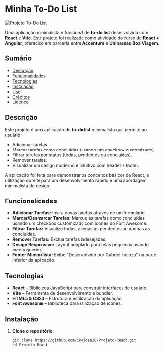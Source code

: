 # Minha To-Do List

![Projeto To-Do List](src/imgs/to-do-list.png)

Uma aplicação minimalista e funcional de **to-do list** desenvolvida com **React** e **Vite**. Este projeto foi realizado como atividade do curso de **React + Angular**, oferecido em parceria entre **Accenture** e **Uninassau Boa Viagem**.

## Sumário

- [Descrição](#descrição)
- [Funcionalidades](#funcionalidades)
- [Tecnologias](#tecnologias)
- [Instalação](#instalação)
- [Uso](#uso)
- [Créditos](#créditos)
- [Licença](#licença)

## Descrição

Este projeto é uma aplicação de **to-do list** minimalista que permite ao usuário:
- Adicionar tarefas.
- Marcar tarefas como concluídas (usando um checkbox customizado).
- Filtrar tarefas por status (todas, pendentes ou concluídas).
- Remover tarefas.
- Visualizar um design moderno e intuitivo com header e footer.

A aplicação foi feita para demonstrar os conceitos básicos de React, a utilização do Vite para um desenvolvimento rápido e uma abordagem minimalista de design.

## Funcionalidades

- **Adicionar Tarefas:** Insira novas tarefas através de um formulário.
- **Marcar/Desmarcar Tarefas:** Marque as tarefas como concluídas usando um checkbox customizado com ícones do Font Awesome.
- **Filtrar Tarefas:** Visualize todas, apenas as pendentes ou apenas as concluídas.
- **Remover Tarefas:** Exclua tarefas indesejadas.
- **Design Responsivo:** Layout adaptado para telas pequenas usando media queries.
- **Footer Minimalista:** Exibe "Desenvolvido por Gabriel Inojoza" na parte inferior da aplicação.

## Tecnologias

- **React** – Biblioteca JavaScript para construir interfaces de usuário.
- **Vite** – Ferramenta de desenvolvimento e bundler.
- **HTML5 & CSS3** – Estrutura e estilização da aplicação.
- **Font Awesome** – Biblioteca para utilização de ícones.

## Instalação

1. **Clone o repositório:**

   ```bash
   git clone https://github.com/inojoza28/Projeto-React.git
   cd Projeto-React
